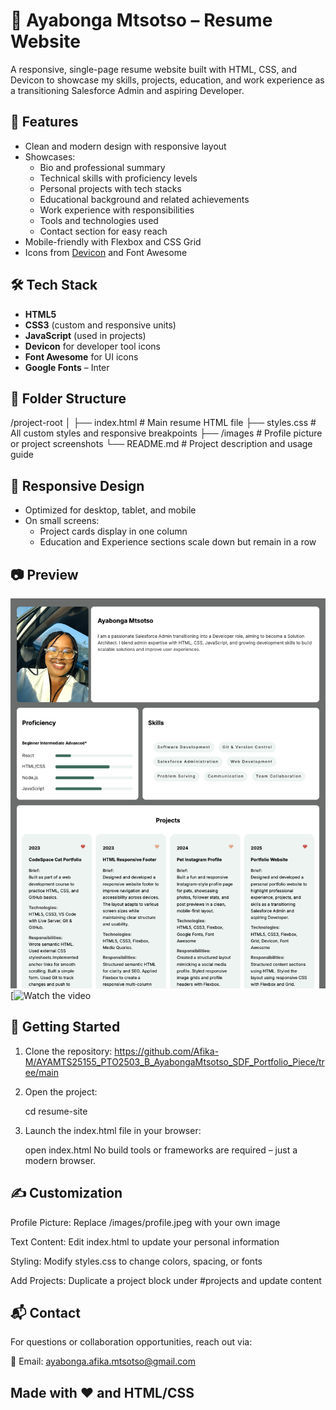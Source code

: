 # 💼 Ayabonga Mtsotso – Resume Website

A responsive, single-page resume website built with HTML, CSS, and Devicon to showcase my skills, projects, education, and work experience as a transitioning Salesforce Admin and aspiring Developer.

## 🚀 Features

- Clean and modern design with responsive layout
- Showcases:
  - Bio and professional summary
  - Technical skills with proficiency levels
  - Personal projects with tech stacks
  - Educational background and related achievements
  - Work experience with responsibilities
  - Tools and technologies used
  - Contact section for easy reach
- Mobile-friendly with Flexbox and CSS Grid
- Icons from [Devicon](https://devicon.dev/) and Font Awesome

## 🛠️ Tech Stack

- **HTML5**
- **CSS3** (custom and responsive units)
- **JavaScript** (used in projects)
- **Devicon** for developer tool icons
- **Font Awesome** for UI icons
- **Google Fonts** – Inter

## 📁 Folder Structure

/project-root
│
├── index.html # Main resume HTML file
├── styles.css # All custom styles and responsive breakpoints
├── /images # Profile picture or project screenshots
└── README.md # Project description and usage guide


## 📱 Responsive Design

- Optimized for desktop, tablet, and mobile
- On small screens:
  - Project cards display in one column
  - Education and Experience sections scale down but remain in a row

## 📷 Preview

![Resume Screenshot](/images/snippet.png) 
[![Watch the video](https://www.loom.com/share/cfe65bec5865449790389dec613de09b?sid=34a984e9-a175-4efb-b51b-c3a706f534f9)


## 🧰 Getting Started

1. Clone the repository:
https://github.com/Afika-M/AYAMTS25155_PTO2503_B_AyabongaMtsotso_SDF_Portfolio_Piece/tree/main

   
2. Open the project:

    cd resume-site

3. Launch the index.html file in your browser:

    open index.html 
    No build tools or frameworks are required – just a modern browser.



## ✍️ Customization
Profile Picture: Replace /images/profile.jpeg with your own image

Text Content: Edit index.html to update your personal information

Styling: Modify styles.css to change colors, spacing, or fonts

Add Projects: Duplicate a project block under #projects and update content

## 📬 Contact
For questions or collaboration opportunities, reach out via:

📧 Email: ayabonga.afika.mtsotso@gmail.com

Made with ❤️ and HTML/CSS
---

